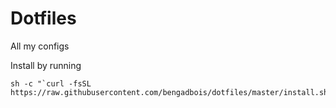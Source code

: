 # Dotfiles

All my configs

Install by running
```
sh -c "`curl -fsSL https://raw.githubusercontent.com/bengadbois/dotfiles/master/install.sh`"
```
